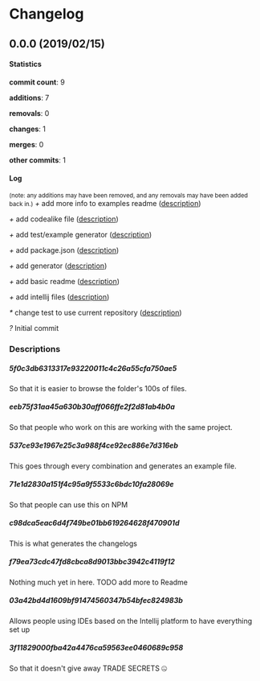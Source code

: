 # Changelog
## 0.0.0 (2019/02/15)
#### Statistics
**commit count**: 9

**additions**: 7

**removals**: 0

**changes**: 1

**merges**: 0

**other commits**: 1

#### Log
<small>(note: any additions may have been removed, and any removals may have been added back in.)</small>
*+* add more info to examples readme ([description](#5f0c3db6313317e93220011c4c26a55cfa750ae5-13))

*+* add codealike file ([description](#eeb75f31aa45a630b30aff066ffe2f2d81ab4b0a-13))

*+* add test/example generator ([description](#537ce93e1967e25c3a988f4ce92ec886e7d316eb-13))

*+* add package.json ([description](#71e1d2830a151f4c95a9f5533c6bdc10fa28069e-13))

*+* add generator ([description](#c98dca5eac6d4f749be01bb619264628f470901d-13))

*+* add basic readme ([description](#f79ea73cdc47fd8cbca8d9013bbc3942c4119f12-13))

*+* add intellij files ([description](#03a42bd4d1609bf91474560347b54bfec824983b-13))

*\** change test to use current repository ([description](#3f11829000fba42a4476ca59563ee0460689c958-13))

*?* Initial commit

### Descriptions
##### 5f0c3db6313317e93220011c4c26a55cfa750ae5
So that it is easier to browse the folder's 100s of files.
##### eeb75f31aa45a630b30aff066ffe2f2d81ab4b0a
So that people who work on this are working with the same project.
##### 537ce93e1967e25c3a988f4ce92ec886e7d316eb
This goes through every combination and generates an example file.
##### 71e1d2830a151f4c95a9f5533c6bdc10fa28069e
So that people can use this on NPM
##### c98dca5eac6d4f749be01bb619264628f470901d
This is what generates the changelogs
##### f79ea73cdc47fd8cbca8d9013bbc3942c4119f12
Nothing much yet in here. TODO add more to Readme
##### 03a42bd4d1609bf91474560347b54bfec824983b
Allows people using IDEs based on the Intellij platform to have everything set up
##### 3f11829000fba42a4476ca59563ee0460689c958
So that it doesn't give away TRADE SECRETS 🤐
